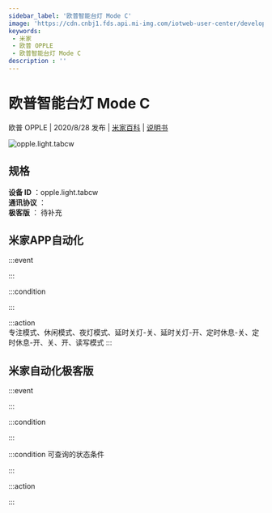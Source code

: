 ```yaml
---
sidebar_label: '欧普智能台灯 Mode C'
image: 'https://cdn.cnbj1.fds.api.mi-img.com/iotweb-user-center/developer_1679071858910kXW7ERrn.png?GalaxyAccessKeyId=AKVGLQWBOVIRQ3XLEW&Expires=9223372036854775807&Signature=1Gszl83mKtHeA4u5CUH5GiTu2cw='
keywords: 
 - 米家
 - 欧普 OPPLE
 - 欧普智能台灯 Mode C
description : ''
---
```

# 欧普智能台灯 Mode C

欧普 OPPLE | 2020/8/28 发布 | [米家百科](https://home.mi.com/webapp/content/baike/product/index.html?model=opple.light.tabcw) | [说明书](https://home.mi.com/views/introduction.html?model=opple.light.tabcw&region=cn)

![opple.light.tabcw](https://cdn.cnbj1.fds.api.mi-img.com/iotweb-user-center/developer_1679071858910kXW7ERrn.png?GalaxyAccessKeyId=AKVGLQWBOVIRQ3XLEW&Expires=9223372036854775807&Signature=1Gszl83mKtHeA4u5CUH5GiTu2cw=)

## 规格  
> 
**设备 ID** ：opple.light.tabcw  
**通讯协议** ：  
**极客版**  ： 待补充 


## 米家APP自动化  

:::event  

:::

:::condition  

:::

:::action   
专注模式、休闲模式、夜灯模式、延时关灯-关、延时关灯-开、定时休息-关、定时休息-开、关、开、读写模式
:::

## 米家自动化极客版  

:::event  

:::

:::condition  

:::

:::condition 可查询的状态条件  

:::

:::action  

:::

        
